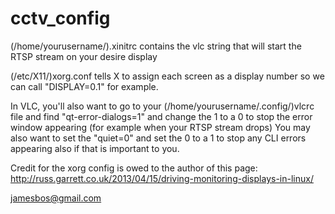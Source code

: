 cctv_config
===========
(/home/yourusername/).xinitrc contains the vlc string that will start the RTSP stream on your desire display

(/etc/X11/)xorg.conf tells X to assign each screen as a display number so we can call "DISPLAY=0.1" for example.

In VLC, you'll also want to go to your (/home/yourusername/.config/)vlcrc file and find "qt-error-dialogs=1" and change the 1 to a 0 to stop the error window appearing (for example when your RTSP stream drops) 
You may also want to set the "quiet=0" and set the 0 to a 1 to stop any CLI errors appearing also if that is important to you.

Credit for the xorg config is owed to the author of this page: http://russ.garrett.co.uk/2013/04/15/driving-monitoring-displays-in-linux/

jamesbos@gmail.com

